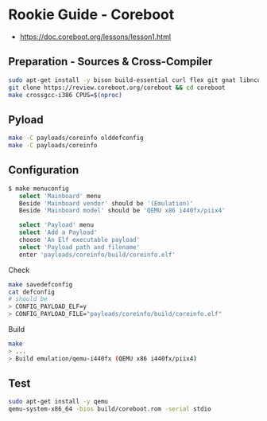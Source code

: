 # Rookie Guide - Coreboot

- <https://doc.coreboot.org/lessons/lesson1.html>

## Preparation - Sources & Cross-Compiler

```bash
sudo apt-get install -y bison build-essential curl flex git gnat libncurses5-dev m4 zlib1g-dev
git clone https://review.coreboot.org/coreboot && cd coreboot
make crossgcc-i386 CPUS=$(nproc)
```

## Pyload

```bash
make -C payloads/coreinfo olddefconfig
make -C payloads/coreinfo
```

## Configuration

```bash
$ make menuconfig
   select 'Mainboard' menu
   Beside 'Mainboard vendor' should be '(Emulation)'
   Beside 'Mainboard model' should be 'QEMU x86 i440fx/piix4'

   select 'Payload' menu
   select 'Add a Payload'
   choose 'An Elf executable payload'
   select 'Payload path and filename'
   enter 'payloads/coreinfo/build/coreinfo.elf'
```

Check

```bash
make savedefconfig
cat defconfig
# should be
> CONFIG_PAYLOAD_ELF=y
> CONFIG_PAYLOAD_FILE="payloads/coreinfo/build/coreinfo.elf"
```

Build

```bash
make
> ...
> Build emulation/qemu-i440fx (QEMU x86 i440fx/piix4)
```

## Test

```bash
sudo apt-get install -y qemu
qemu-system-x86_64 -bios build/coreboot.rom -serial stdio
```